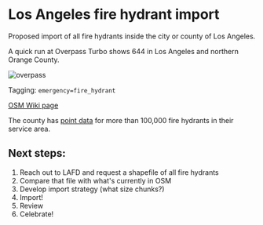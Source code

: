 # Los Angeles fire hydrant import
Proposed import of all fire hydrants inside the city or county of Los Angeles.

A quick run at Overpass Turbo shows 644 in Los Angeles and northern Orange County.

![overpass](https://cloud.githubusercontent.com/assets/695934/17114221/d0a86dae-5262-11e6-81bd-01dd303537a0.png)

Tagging: `emergency=fire_hydrant`

[OSM Wiki page](http://wiki.openstreetmap.org/wiki/Tag:emergency%3Dfire_hydrant)

The county has [point data](http://egis3.lacounty.gov/dataportal/2012/05/23/los-angeles-county-fire-hydrant-layer/) for more than 100,000 fire hydrants in their service area. 

## Next steps:

1. Reach out to LAFD and request a shapefile of all fire hydrants
2. Compare that file with what's currently in OSM
3. Develop import strategy (what size chunks?)
4. Import!
5. Review
6. Celebrate!
